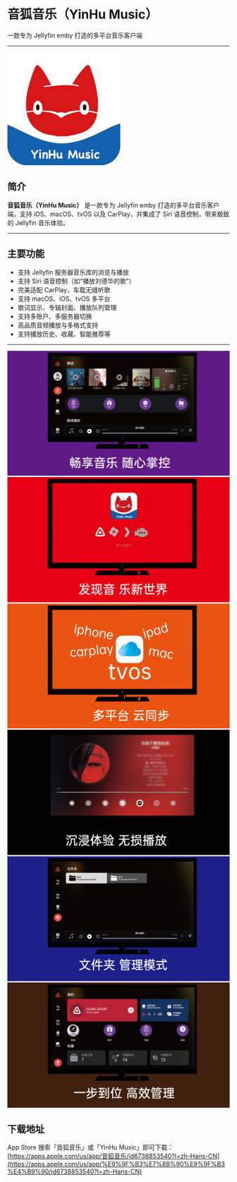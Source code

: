 # 音狐音乐（YinHu Music）
一款专为 Jellyfin   emby 打造的多平台音乐客户端

---

![logo](images/icon-256.png)

## 简介

**音狐音乐（YinHu Music）** 是一款专为 Jellyfin emby  打造的多平台音乐客户端，支持 iOS、macOS、tvOS 以及 CarPlay，并集成了 Siri 语音控制，带来极致的 Jellyfin 音乐体验。

---

## 主要功能

- 支持 Jellyfin 服务器音乐库的浏览与播放
- 支持 Siri 语音控制（如“播放刘德华的歌”）
- 完美适配 CarPlay，车载无缝听歌
- 支持 macOS、iOS、tvOS 多平台
- 歌词显示、专辑封面、播放队列管理
- 支持多账户、多服务器切换
- 高品质音频播放与多格式支持
- 支持播放历史、收藏、智能推荐等

---

![apptv](images/apptv-展示图cn_1.jpg)
![apptv](images/apptv-展示图cn_2.jpg)
![apptv](images/apptv-展示图cn_3.jpg)
![apptv](images/apptv-展示图cn_4.jpg)
![apptv](images/apptv-展示图cn_5.jpg)
![apptv](images/apptv-展示图cn_6.jpg)

## 下载地址

App Store 搜索「音狐音乐」或「YinHu Music」即可下载：  
[https://apps.apple.com/us/app/音狐音乐/id6738853540?l=zh-Hans-CN](https://apps.apple.com/us/app/%E9%9F%B3%E7%8B%90%E9%9F%B3%E4%B9%90/id6738853540?l=zh-Hans-CN)

